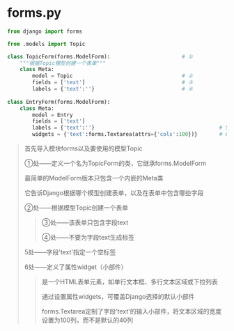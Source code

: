 # forms.py

```python
from django import forms

from .models import Topic

class TopicForm(forms.ModelForm):						# ①
    """根据Topic模型创建一个表单"""
    class Meta:
        model = Topic									# ②
        fields = ['text']								# ③
        labels = {'text':''}							# ④
        
class EntryForm(forms.ModelForm):
    class Meta:
        model = Entry
        fields = ['text']
        labels = {'text':''}										# 5
        widgets = {'text':forms.Textarea(attrs={'cols':100})}		# 6
```

> 首先导入模块forms以及要使用的模型Topic
>
> ①处——定义一个名为TopicForm的类，它继承forms.ModelForm
>
> 最简单的ModelForm版本只包含一个内嵌的Meta类
>
> 它告诉Django根据哪个模型创建表单，以及在表单中包含哪些字段
>
> ②处——根据模型Topic创建一个表单
>
> > ③处——该表单只包含字段text
> >
> > ④处——不要为字段text生成标签
>
> 5处——字段'text'指定一个空标签
>
> 6处——定义了属性widget（小部件）
>
> > 是一个HTML表单元素，如单行文本框、多行文本区域或下拉列表
> >
> > 通过设置属性widgets，可覆盖Django选择的默认小部件
> >
> > forms.Textarea定制了字段'text'的输入小部件，将文本区域的宽度设置为100列，而不是默认的40列